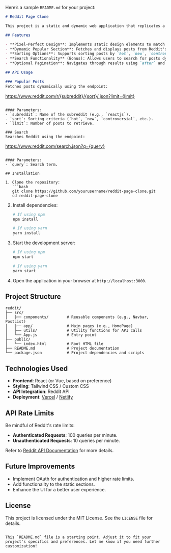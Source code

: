 Here’s a sample `README.md` for your project:

```markdown
# Reddit Page Clone

This project is a static and dynamic web application that replicates a Reddit-like page. The design includes static elements, dynamic content powered by Reddit's API, and sorting functionalities for a seamless user experience.

## Features

- **Pixel-Perfect Design**: Implements static design elements to match the provided specifications.
- **Dynamic Popular Section**: Fetches and displays posts from Reddit's API.
- **Sorting Options**: Supports sorting posts by `hot`, `new`, `controversial`, etc.
- **Search Functionality** (Bonus): Allows users to search for posts dynamically using the Reddit API.
- **Optional Pagination**: Navigates through results using `after` and `before` parameters.

## API Usage

### Popular Posts
Fetches posts dynamically using the endpoint:
```
https://www.reddit.com/r/{subreddit}/{sort}/.json?limit={limit}
```

#### Parameters:
- `subreddit`: Name of the subreddit (e.g., `reactjs`).
- `sort`: Sorting criteria (`hot`, `new`, `controversial`, etc.).
- `limit`: Number of posts to retrieve.

### Search
Searches Reddit using the endpoint:
```
https://www.reddit.com/search.json?q={query}
```

#### Parameters:
- `query`: Search term.

## Installation

1. Clone the repository:
   ```bash
   git clone https://github.com/yourusername/reddit-page-clone.git
   cd reddit-page-clone
   ```

2. Install dependencies:
   ```bash
   # If using npm
   npm install

   # If using yarn
   yarn install
   ```

3. Start the development server:
   ```bash
   # If using npm
   npm start

   # If using yarn
   yarn start
   ```

4. Open the application in your browser at `http://localhost:3000`.

## Project Structure

```
reddit/
├── src/
│   ├── components/        # Reusable components (e.g., Navbar, PostList)
│   ├── app/               # Main pages (e.g., HomePage)
│   ├── utils/             # Utility functions for API calls
│   └── App.js             # Entry point
├── public/
│   └── index.html         # Root HTML file
├── README.md              # Project documentation
└── package.json           # Project dependencies and scripts
```

## Technologies Used

- **Frontend**: React (or Vue, based on preference)
- **Styling**: Tailwind CSS / Custom CSS
- **API Integration**: Reddit API
- **Deployment**: [Vercel](https://vercel.com/) / [Netlify](https://www.netlify.com/)

## API Rate Limits

Be mindful of Reddit's rate limits:
- **Authenticated Requests**: 100 queries per minute.
- **Unauthenticated Requests**: 10 queries per minute.

Refer to [Reddit API Documentation](https://www.reddit.com/dev/api/) for more details.

## Future Improvements

- Implement OAuth for authentication and higher rate limits.
- Add functionality to the static sections.
- Enhance the UI for a better user experience.

## License

This project is licensed under the MIT License. See the `LICENSE` file for details.
```

This `README.md` file is a starting point. Adjust it to fit your project's specifics and preferences. Let me know if you need further customization!